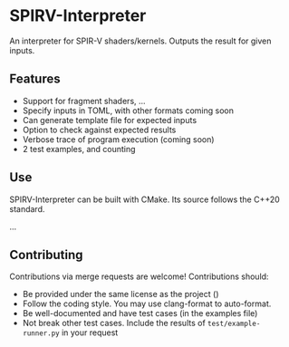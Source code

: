# SPIRV-Interpreter

An interpreter for SPIR-V shaders/kernels. Outputs the result for given inputs.

## Features
- Support for fragment shaders, ...
- Specify inputs in TOML, with other formats coming soon
- Can generate template file for expected inputs
- Option to check against expected results
- Verbose trace of program execution (coming soon)
- 2 test examples, and counting

## Use
SPIRV-Interpreter can be built with CMake. Its source follows the C++20 standard.

...

## Contributing
Contributions via merge requests are welcome! Contributions should:
- Be provided under the same license as the project ()
- Follow the coding style. You may use clang-format to auto-format.
- Be well-documented and have test cases (in the examples file)
- Not break other test cases. Include the results of `test/example-runner.py` in your request
